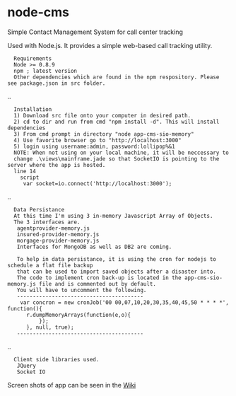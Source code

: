 node-cms
========

Simple  Contact Management System for call center tracking

  Used with Node.js. It provides a simple web-based call tracking
  utility.
  

      
      Requirements
      Node >= 0.8.9
      npm ; latest version
      Other dependencies which are found in the npm respository. Please see package.json in src folder.
 ..
 
      Installation
      1) Download src file onto your computer in desired path.
      2) cd to dir and run from cmd "npm install -d". This will install dependencies
      3) From cmd prompt in directory "node app-cms-sio-memory"
      4) Use favorite browser go to "http://localhost:3000"
      5) login using username:admin, password:lollipop%&1
      NOTE: When not using on your local machine, it will be neccessary to 
      change .\views\mainframe.jade so that SocketIO is pointing to the server where the app is hosted.
      line 14
        script
         var socket=io.connect('http://localhost:3000');
 .. 
 
      Data Persistance
      At this time I'm using 3 in-memory Javascript Array of Objects.
      The 3 interfaces are.
       agentprovider-memory.js
       insured-provider-memory.js
       morgage-provider-memory.js
       Interfaces for MongoDB as well as DB2 are coming.
       
       To help in data persistance, it is using the cron for nodejs to schedule a flat file backup
       that can be used to import saved objects after a disaster into.
       The code to implement cron back-up is located in the app-cms-sio-memory.js file and is commented out by default.
       You will have to uncomment the following.
       ----------------------------------------
        var concron = new cronJob('00 00,07,10,20,30,35,40,45,50 * * * *', function(){
          r.dumpMemoryArrays(function(e,o){
	          });
          }, null, true);
       ----------------------------------------
 ..
 
      Client side libraries used.
       JQuery
       Socket IO
 Screen shots of app can be seen in the
     [Wiki](https://github.com/mnjrupp/node-cms/wiki)
    
        
